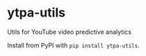 # ytpa-utils
Utils for YouTube video predictive analytics

Install from PyPI with `pip install ytpa-utils`.